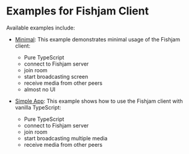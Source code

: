 # Examples for Fishjam Client

Available examples include:

- [Minimal](./minimal): This example demonstrates minimal usage of the Fishjam
  client:

  - Pure TypeScript
  - connect to Fishjam server
  - join room
  - start broadcasting screen
  - receive media from other peers
  - almost no UI

- [Simple App](./simple-app): This example shows how to use the Fishjam client
  with vanilla TypeScript:
  - Pure TypeScript
  - connect to Fishjam server
  - join room
  - start broadcasting multiple media
  - receive media from other peers
